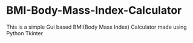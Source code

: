 # BMI-Body-Mass-Index-Calculator
This is a simple Gui based BMI(Body Mass Index) Calculator made using Python Tkinter 
